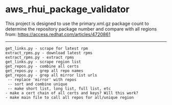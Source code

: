 # aws_rhui_package_validator

This project is designed to use the primary.xml.gz package count to determine the repository package number and compare with all regions from:
https://access.redhat.com/articles/4720861

---
```
get_links.py - scrape for latest rpm
extract_rpms.py - download latest rpms
extract_rpms.py - extract rpms
get_links.py - scrape region list 
get_repos.py - combine all certs
get_repos.py - grep all repo names
get_repos.py - grep all mirror list urls
 -- replace 'mirror' with repos
 -- sort and combine unique
 -- make short list, long list, full list, etc
- make a cert chain of all certs and keys? Will this work?
- make main file to call all repos for all/unique region
```